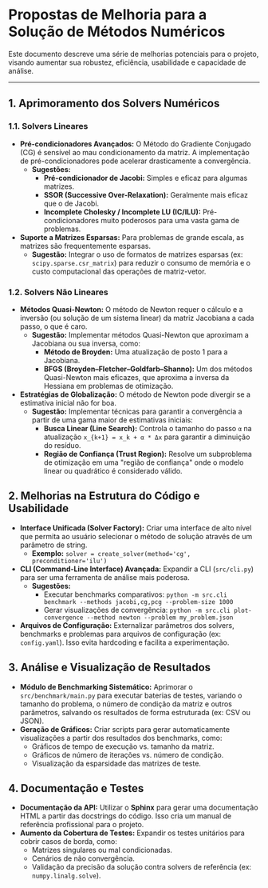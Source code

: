# Propostas de Melhoria para a Solução de Métodos Numéricos

Este documento descreve uma série de melhorias potenciais para o projeto, visando aumentar sua robustez, eficiência, usabilidade e capacidade de análise.

---

## 1. Aprimoramento dos Solvers Numéricos

### 1.1. Solvers Lineares
- **Pré-condicionadores Avançados:** O Método do Gradiente Conjugado (CG) é sensível ao mau condicionamento da matriz. A implementação de pré-condicionadores pode acelerar drasticamente a convergência.
    - **Sugestões:**
        - **Pré-condicionador de Jacobi:** Simples e eficaz para algumas matrizes.
        - **SSOR (Successive Over-Relaxation):** Geralmente mais eficaz que o de Jacobi.
        - **Incomplete Cholesky / Incomplete LU (IC/ILU):** Pré-condicionadores muito poderosos para uma vasta gama de problemas.
- **Suporte a Matrizes Esparsas:** Para problemas de grande escala, as matrizes são frequentemente esparsas.
    - **Sugestão:** Integrar o uso de formatos de matrizes esparsas (ex: `scipy.sparse.csr_matrix`) para reduzir o consumo de memória e o custo computacional das operações de matriz-vetor.

### 1.2. Solvers Não Lineares
- **Métodos Quasi-Newton:** O método de Newton requer o cálculo e a inversão (ou solução de um sistema linear) da matriz Jacobiana a cada passo, o que é caro.
    - **Sugestão:** Implementar métodos Quasi-Newton que aproximam a Jacobiana ou sua inversa, como:
        - **Método de Broyden:** Uma atualização de posto 1 para a Jacobiana.
        - **BFGS (Broyden–Fletcher–Goldfarb–Shanno):** Um dos métodos Quasi-Newton mais eficazes, que aproxima a inversa da Hessiana em problemas de otimização.
- **Estratégias de Globalização:** O método de Newton pode divergir se a estimativa inicial não for boa.
    - **Sugestão:** Implementar técnicas para garantir a convergência a partir de uma gama maior de estimativas iniciais:
        - **Busca Linear (Line Search):** Controla o tamanho do passo `α` na atualização `x_{k+1} = x_k + α * Δx` para garantir a diminuição do resíduo.
        - **Região de Confiança (Trust Region):** Resolve um subproblema de otimização em uma "região de confiança" onde o modelo linear ou quadrático é considerado válido.

## 2. Melhorias na Estrutura do Código e Usabilidade

- **Interface Unificada (Solver Factory):** Criar uma interface de alto nível que permita ao usuário selecionar o método de solução através de um parâmetro de string.
    - **Exemplo:** `solver = create_solver(method='cg', preconditioner='ilu')`
- **CLI (Command-Line Interface) Avançada:** Expandir a CLI (`src/cli.py`) para ser uma ferramenta de análise mais poderosa.
    - **Sugestões:**
        - Executar benchmarks comparativos: `python -m src.cli benchmark --methods jacobi,cg,pcg --problem-size 1000`
        - Gerar visualizações de convergência: `python -m src.cli plot-convergence --method newton --problem my_problem.json`
- **Arquivos de Configuração:** Externalizar parâmetros dos solvers, benchmarks e problemas para arquivos de configuração (ex: `config.yaml`). Isso evita hardcoding e facilita a experimentação.

## 3. Análise e Visualização de Resultados

- **Módulo de Benchmarking Sistemático:** Aprimorar o `src/benchmark/main.py` para executar baterias de testes, variando o tamanho do problema, o número de condição da matriz e outros parâmetros, salvando os resultados de forma estruturada (ex: CSV ou JSON).
- **Geração de Gráficos:** Criar scripts para gerar automaticamente visualizações a partir dos resultados dos benchmarks, como:
    - Gráficos de tempo de execução vs. tamanho da matriz.
    - Gráficos de número de iterações vs. número de condição.
    - Visualização da esparsidade das matrizes de teste.

## 4. Documentação e Testes

- **Documentação da API:** Utilizar o **Sphinx** para gerar uma documentação HTML a partir das docstrings do código. Isso cria um manual de referência profissional para o projeto.
- **Aumento da Cobertura de Testes:** Expandir os testes unitários para cobrir casos de borda, como:
    - Matrizes singulares ou mal condicionadas.
    - Cenários de não convergência.
    - Validação da precisão da solução contra solvers de referência (ex: `numpy.linalg.solve`).

